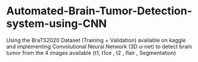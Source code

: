 # Automated-Brain-Tumor-Detection-system-using-CNN
Using the BraTS2020 Dataset (Training + Validation) available on kaggle and implementing Convolutional Neural Network (3D u-net) to detect brain tumor from the 4 images available (t1, t1ce ,  t2 , flair  , Segmentation)
